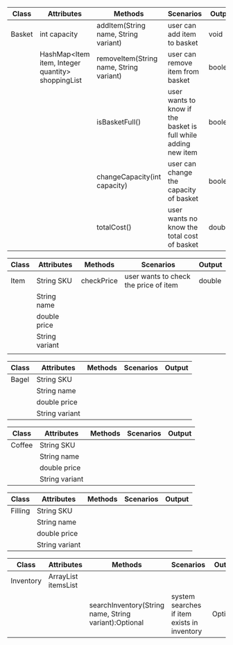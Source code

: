 | Class  | Attributes                                        | Methods                                 | Scenarios                                                               | Output  |
|--------|---------------------------------------------------|-----------------------------------------|-------------------------------------------------------------------------|---------|
| Basket | int capacity                                      | addItem(String name, String variant)    | user can add item to basket                                             | void    |
|        | HashMap<Item item, Integer quantity> shoppingList | removeItem(String name, String variant) | user can remove item from basket                                        | boolean |
|        |                                                   | isBasketFull()                          | user wants to know if the basket is full while adding new item          | boolean |
|        |                                                   | changeCapacity(int capacity)            | user can change the capacity of basket                                  | boolean |
|        |                                                   | totalCost()                             | user wants no know the total cost of basket                             | double  |

| Class | Attributes     | Methods    | Scenarios                             | Output |
|-------|----------------|------------|---------------------------------------|--------|
| Item  | String SKU     | checkPrice | user wants to check the price of item | double |
|       | String name    |            |                                       |        |
|       | double price   |            |                                       |        |
|       | String variant |            |                                       |        |
|       |                |            |                                       |        |

| Class | Attributes     | Methods | Scenarios | Output |
|-------|----------------|---------|-----------|--------|
| Bagel | String SKU     |         |           |        |
|       | String name    |         |           |        |
|       | double price   |         |           |        |
|       | String variant |         |           |        |


| Class  | Attributes     | Methods | Scenarios | Output |
|--------|----------------|---------|-----------|--------|
| Coffee | String SKU     |         |           |        |
|        | String name    |         |           |        |
|        | double price   |         |           |        |
|        | String variant |         |           |        |


| Class   | Attributes     | Methods | Scenarios | Output |
|---------|----------------|---------|-----------|--------|
| Filling | String SKU     |         |           |        |
|         | String name    |         |           |        |
|         | double price   |         |           |        |
|         | String variant |         |           |        |


| Class     | Attributes                | Methods                                               | Scenarios                                   | Output   |
|-----------|---------------------------|-------------------------------------------------------|---------------------------------------------|----------|
| Inventory | ArrayList<Item> itemsList |                                                       |                                             |          |
|           |                           | searchInventory(String name, String variant):Optional | system searches if item exists in inventory | Optional |
